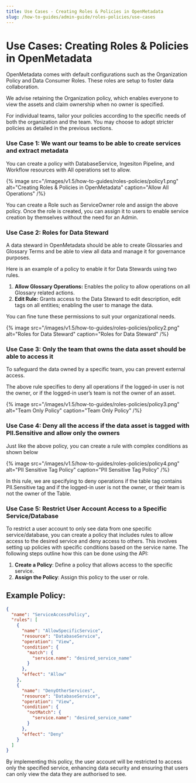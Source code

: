 ```yaml
---
title: Use Cases - Creating Roles & Policies in OpenMetadata
slug: /how-to-guides/admin-guide/roles-policies/use-cases
---
```


# Use Cases: Creating Roles & Policies in OpenMetadata

OpenMetadata comes with default configurations such as the Organization Policy and Data Consumer Roles. These roles are setup to foster data collaboration.

We advise retaining the Organization policy, which enables everyone to view the assets and claim ownership when no owner is specified.

For individual teams, tailor your policies according to the specific needs of both the organization and the team. You may choose to adopt stricter policies as detailed in the previous sections.

### Use Case 1: We want our teams to be able to create services and extract metadata

You can create a policy with DatabaseService, Ingesiton Pipeline, and Workflow resources with All operations set to allow.

{% image
src="/images/v1.5/how-to-guides/roles-policies/policy1.png"
alt="Creating Roles & Policies in OpenMetadata"
caption="Allow All Operations"
/%}

You can create a Role such as ServiceOwner role and assign the above policy. Once the role is created, you can assign it to users to enable service creation by themselves without the need for an Admin.

### Use Case 2: Roles for Data Steward

A data steward in OpenMetadata should be able to create Glossaries and Glossary Terms and be able to view all data and manage it for governance purposes.

Here is an example of a policy to enable it for Data Stewards using two rules.
1. **Allow Glossary Operations:** Enables the policy to allow operations on all Glossary related actions.
2. **Edit Rule:** Grants access to the Data Steward to edit description, edit tags on all entities; enabling the user to manage the data.

You can fine tune these permissions to suit your organizational needs.

{% image
src="/images/v1.5/how-to-guides/roles-policies/policy2.png"
alt="Roles for Data Steward"
caption="Roles for Data Steward"
/%}

### Use Case 3: Only the team that owns the data asset should be able to access it

To safeguard the data owned by a specific team, you can prevent external access.

The above rule specifies to deny all operations if the logged-in user is not the owner, or if the logged-in user’s team is not the owner of an asset.

{% image
src="/images/v1.5/how-to-guides/roles-policies/policy3.png"
alt="Team Only Policy"
caption="Team Only Policy"
/%}

### Use Case 4: Deny all the access if the data asset is tagged with PII.Sensitive and allow only the owners

Just like the above policy, you can create a rule with complex conditions as shown below

{% image
src="/images/v1.5/how-to-guides/roles-policies/policy4.png"
alt="PII Sensitive Tag Policy"
caption="PII Sensitive Tag Policy"
/%}

In this rule, we are specifying to deny operations if the table tag contains PII.Sensitive tag and if the logged-in user is not the owner, or their team is not the owner of the Table.

### Use Case 5: Restrict User Account Access to a Specific Service/Database

To restrict a user account to only see data from one specific service/database, you can create a policy that includes rules to allow access to the desired service and deny access to others. This involves setting up policies with specific conditions based on the service name. The following steps outline how this can be done using the API:

1. **Create a Policy**: Define a policy that allows access to the specific service.
2. **Assign the Policy**: Assign this policy to the user or role.

## Example Policy:

```json
{
  "name": "ServiceAccessPolicy",
  "rules": [
    {
      "name": "AllowSpecificService",
      "resource": "DatabaseService",
      "operation": "View",
      "condition": {
        "match": {
          "service.name": "desired_service_name"
        }
      },
      "effect": "Allow"
    },
    {
      "name": "DenyOtherServices",
      "resource": "DatabaseService",
      "operation": "View",
      "condition": {
        "notMatch": {
          "service.name": "desired_service_name"
        }
      },
      "effect": "Deny"
    }
  ]
}
```

By implementing this policy, the user account will be restricted to access only the specified service, enhancing data security and ensuring that users can only view the data they are authorised to see.